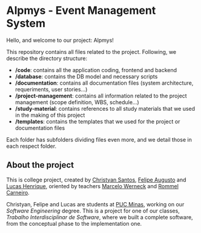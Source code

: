 # Alpmys - Event Management System

Hello, and welcome to our project: Alpmys!

This repository contains all files related to the project. Following, we describe the directory structure:

- **/code**: contains all the application coding, frontend and backend
- **/database**: contains the DB model and necessary scripts
- **/documentation**: contains all documentation files (system architecture, requeriments, user stories...)
- **/project-management**: contains all information related to the project management (scope definition, WBS, schedule...)
- **/study-material**: contains references to all study materials that we used in the making of this project
- **/templates**: contains the templates that we used for the project or documentation files

Each folder has subfolders dividing files even more, and we detail those in each respect folder.

## About the project

This is college project, created by [Christyan Santos](https://github.com/christyans), [Felipe Augusto](https://github.com/felipeaugustosm) and [Lucas Henrique](https://github.com/lucasheriques),
oriented by teachers [Marcelo Werneck](http://lattes.cnpq.br/7916822169975132) and [Rommel Carneiro](http://lattes.cnpq.br/3481135151978051).

Christyan, Felipe and Lucas are students at [PUC Minas](https://www.pucminas.br/Paginas/default.aspx), working on our *Software Engineering* degree. This is a project for one of our classes, *Trabalho Interdisciplinar de Software*, 
where we built a complete software, from the conceptual phase to the implementation one.
